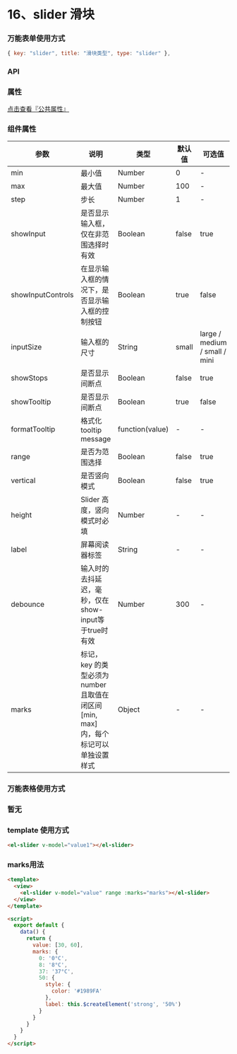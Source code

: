 # 16、slider 滑块

### 万能表单使用方式

```js
{ key: "slider", title: "滑块类型", type: "slider" },
```

### API

### 属性

[点击查看『公共属性』](https://vkdoc.fsq.pub/admin/components/0%E3%80%81public.html)

### 组件属性

| 参数             | 说明                           | 类型    | 默认值  | 可选值 |
|------------------|-------------------------------|---------|--------|-------|
| min            | 最小值 | Number  | 0 | -  |
| max            | 最大值 | Number  | 100 | -  |
| step            | 步长 | Number  | 1 | -  |
| showInput            | 是否显示输入框，仅在非范围选择时有效 | Boolean  | false | true |
| showInputControls            | 在显示输入框的情况下，是否显示输入框的控制按钮 | Boolean  | true | false |
| inputSize            | 输入框的尺寸 | String  | small | large / medium / small / mini |
| showStops            | 	是否显示间断点 | Boolean  | false | true |
| showTooltip            | 	是否显示间断点 | Boolean  |  true | false |
| formatTooltip            | 	格式化 tooltip message| function(value)  |  - | - |
| range            | 	是否为范围选择 | Boolean  | false | true |
| vertical            | 	是否竖向模式 | Boolean  | false | true |
| height            | Slider 高度，竖向模式时必填 | Number  | - | -  |
| label            | 屏幕阅读器标签 | String  | - | -  |
| debounce            | 输入时的去抖延迟，毫秒，仅在show-input等于true时有效 | Number  | 300 | -  |
| marks            | 标记， key 的类型必须为 number 且取值在闭区间 [min, max] 内，每个标记可以单独设置样式 | Object  | - | -  |

### 万能表格使用方式

### 暂无

### template 使用方式
```html
<el-slider v-model="value1"></el-slider>
```

### marks用法
```html
<template>
  <view>
    <el-slider v-model="value" range :marks="marks"></el-slider>
  </view>
</template>

<script>
  export default {
    data() {
      return {
        value: [30, 60],
        marks: {
          0: '0°C',
          8: '8°C',
          37: '37°C',
          50: {
            style: {
              color: '#1989FA'
            },
            label: this.$createElement('strong', '50%')
          }
        }
      }
    }
  }
</script>
```